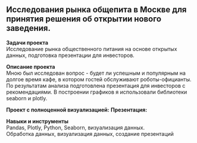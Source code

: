 ## Исследования рынка общепита в Москве для принятия решения об открытии нового заведения.
**Задачи проекта**    
Исследование рынка общественного питания на основе открытых данных, подготовка презентации для инвесторов. 

**Описание проекта**   
Мною был исследован вопрос - будет ли успешным и популярным на долгое время кафе, в котором гостей обслуживают роботы-официанты. По результатам анализа подготовлена презентация для инвесторов с рекомендациями. В построении графиков я использовали библиотеки seaborn и plotly.  

**Проект с полноценной визуализацией:**
**Презентация:** 

**Навыки и инструменты**   
Pandas, Plotly, Python, Seaborn, визуализация данных.   
Обработка данных, визуализация данных, создание презентаций

